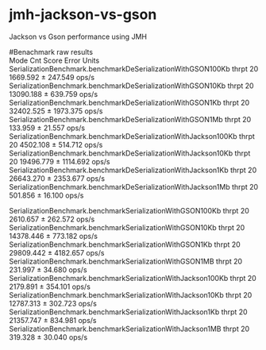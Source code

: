 # jmh-jackson-vs-gson
Jackson vs Gson performance using JMH

#Benachmark raw results  
                                                                  Mode  Cnt      Score      Error  Units  
SerializationBenchmark.benchmarkDeSerializationWithGSON100Kb     thrpt   20   1669.592 ±  247.549  ops/s  
SerializationBenchmark.benchmarkDeSerializationWithGSON10Kb      thrpt   20  13090.188 ±  639.759  ops/s  
SerializationBenchmark.benchmarkDeSerializationWithGSON1Kb       thrpt   20  32402.525 ± 1973.375  ops/s  
SerializationBenchmark.benchmarkDeSerializationWithGSON1Mb       thrpt   20    133.959 ±   21.557  ops/s  
SerializationBenchmark.benchmarkDeSerializationWithJackson100Kb  thrpt   20   4502.108 ±  514.712  ops/s  
SerializationBenchmark.benchmarkDeSerializationWithJackson10Kb   thrpt   20  19496.779 ± 1114.692  ops/s  
SerializationBenchmark.benchmarkDeSerializationWithJackson1Kb    thrpt   20  26643.270 ± 2353.677  ops/s  
SerializationBenchmark.benchmarkDeSerializationWithJackson1Mb    thrpt   20    501.856 ±   16.100  ops/s  

SerializationBenchmark.benchmarkSerializationWithGSON100Kb       thrpt   20   2610.657 ±  262.572  ops/s
SerializationBenchmark.benchmarkSerializationWithGSON10Kb        thrpt   20  14378.446 ±  773.182  ops/s
SerializationBenchmark.benchmarkSerializationWithGSON1Kb         thrpt   20  29809.442 ± 4182.657  ops/s
SerializationBenchmark.benchmarkSerializationWithGSON1MB         thrpt   20    231.997 ±   34.680  ops/s
SerializationBenchmark.benchmarkSerializationWithJackson100Kb    thrpt   20   2179.891 ±  354.101  ops/s
SerializationBenchmark.benchmarkSerializationWithJackson10Kb     thrpt   20  12787.313 ±  302.723  ops/s
SerializationBenchmark.benchmarkSerializationWithJackson1Kb      thrpt   20  21357.747 ±  834.981  ops/s
SerializationBenchmark.benchmarkSerializationWithJackson1MB      thrpt   20    319.328 ±   30.040  ops/s
